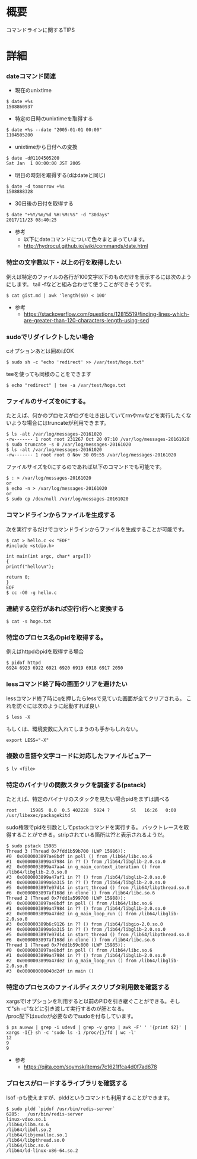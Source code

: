 # 概要
コマンドラインに関するTIPS

# 詳細
### dateコマンド関連
- 現在のunixtime
```
$ date +%s
1508860937
```
- 特定の日時のunixtimeを取得する
```
$ date +%s --date "2005-01-01 00:00"
1104505200
```
- unixtimeから日付への変換
```
$ date -d@1104505200
Sat Jan  1 00:00:00 JST 2005
```
- 明日の時刻を取得する(dはdateと同じ)
```
$ date -d tomorrow +%s
1508888328
```
- 30日後の日付を取得する
```
$ date "+%Y/%m/%d %H:%M:%S" -d "30days"
2017/11/23 08:40:25
```

- 参考
  - 以下にdateコマンドについて色々まとまっています。
  - http://hydrocul.github.io/wiki/commands/date.html

### 特定の文字数以下・以上の行を取得したい
例えば特定のファイルの各行が100文字以下のものだけを表示するには次のようにします。
tail -fなどと組み合わせて使うことができそうです。
```
$ cat gist.md | awk 'length($0) < 100'
```

- 参考
  - https://stackoverflow.com/questions/12815519/finding-lines-which-are-greater-than-120-characters-length-using-sed

### sudoでリダイレクトしたい場合
cオプションあとは囲めばOK
```
$ sudo sh -c "echo 'redirect' >> /var/test/hoge.txt"
```

teeを使っても同様のことをできます
```
$ echo "redirect" | tee -a /var/test/hoge.txt
```


### ファイルのサイズを0にする。
たとえば、何かのプロセスがログを吐き出していてrmやmvなどを実行したくないような場合にはtruncateが利用できます。
```
$ ls -alt /var/log/messages-20161020 
-rw------- 1 root root 231267 Oct 20 07:10 /var/log/messages-20161020
$ sudo truncate -s 0 /var/log/messages-20161020 
$ ls -alt /var/log/messages-20161020 
-rw------- 1 root root 0 Nov 30 09:55 /var/log/messages-20161020
```

ファイルサイズを0にするのであれば以下のコマンドでも可能です。
```
$ : > /var/log/messages-20161020
or
$ echo -n > /var/log/messages-20161020
or
$ sudo cp /dev/null /var/log/messages-20161020
```

### コマンドラインからファイルを生成する
次を実行するだけでコマンドラインからファイルを生成することが可能です。
```
$ cat > hello.c << "EOF"
#include <stdio.h>

int main(int argc, char* argv[])
{
printf("hello\n");

return 0;
}
EOF
$ cc -O0 -g hello.c
```

### 連続する空行があれば空行1行へと変換する
```
$ cat -s hoge.txt
```

### 特定のプロセス名のpidを取得する。
例えばhttpdのpidを取得する場合

```
$ pidof httpd
6924 6923 6922 6921 6920 6919 6918 6917 2050
```

### lessコマンド終了時の画面クリアを避けたい
lessコマンド終了時にqを押したらlessで見ていた画面が全てクリアされる。 これを防ぐには次のように起動すれば良い
```
$ less -X
```

もしくは、環境変数に入れてしまうのも手かもしれない。
```
export LESS="-X" 
```

### 複数の言語や文字コードに対応したファイルビュアー  
```
$ lv <file>
```

### 特定のバイナリの関数スタックを調査する(pstack)

たとえば、特定のバイナリのスタックを見たい場合pidをまずは調べる
```
root     15985  0.0  0.5 402228  5924 ?        Sl   16:26   0:00 /usr/libexec/packagekitd
```

sudo権限でpidを引数としてpstackコマンドを実行する。
バックトレースを取得することができる。stripされている箇所は??と表示されるようだ。
```
$ sudo pstack 15985
Thread 3 (Thread 0x7fdd1b59b700 (LWP 15986)):
#0  0x0000003897ae8bdf in poll () from /lib64/libc.so.6
#1  0x0000003899a47984 in ?? () from /lib64/libglib-2.0.so.0
#2  0x0000003899a47aa4 in g_main_context_iteration () from /lib64/libglib-2.0.so.0
#3  0x0000003899a47af1 in ?? () from /lib64/libglib-2.0.so.0
#4  0x0000003899a6a315 in ?? () from /lib64/libglib-2.0.so.0
#5  0x0000003897e07d14 in start_thread () from /lib64/libpthread.so.0
#6  0x0000003897af168d in clone () from /lib64/libc.so.6
Thread 2 (Thread 0x7fdd1a599700 (LWP 15988)):
#0  0x0000003897ae8bdf in poll () from /lib64/libc.so.6
#1  0x0000003899a47984 in ?? () from /lib64/libglib-2.0.so.0
#2  0x0000003899a47de2 in g_main_loop_run () from /lib64/libglib-2.0.so.0
#3  0x000000389b6c9126 in ?? () from /lib64/libgio-2.0.so.0
#4  0x0000003899a6a315 in ?? () from /lib64/libglib-2.0.so.0
#5  0x0000003897e07d14 in start_thread () from /lib64/libpthread.so.0
#6  0x0000003897af168d in clone () from /lib64/libc.so.6
Thread 1 (Thread 0x7fdd1b59c800 (LWP 15985)):
#0  0x0000003897ae8bdf in poll () from /lib64/libc.so.6
#1  0x0000003899a47984 in ?? () from /lib64/libglib-2.0.so.0
#2  0x0000003899a47de2 in g_main_loop_run () from /lib64/libglib-2.0.so.0
#3  0x000000000040d2df in main ()
```

### 特定のプロセスのファイルディスクリプタ利用数を確認する
xargsでIオプションを利用すると以前のPIDを引き継ぐことができる。そして"sh -c"などに引き渡して実行するのが肝となる。  
/proc配下はsudoが必要なのでsudoを付与しています。
```
$ ps auxww | grep -i udevd | grep -v grep | awk -F' ' '{print $2}' | xargs -I{} sh -c 'sudo ls -1 /proc/{}/fd | wc -l'
12
9
9
```

- 参考
  - https://qiita.com/soymsk/items/7c1621ffca4d0f7ad678

### プロセスがロードするライブラリを確認する
lsof -pも使えますが、plddというコマンドも利用することができます。
```
$ sudo pldd `pidof /usr/bin/redis-server`
6285:	/usr/bin/redis-server
linux-vdso.so.1
/lib64/libm.so.6
/lib64/libdl.so.2
/lib64/libjemalloc.so.1
/lib64/libpthread.so.0
/lib64/libc.so.6
/lib64/ld-linux-x86-64.so.2
```


